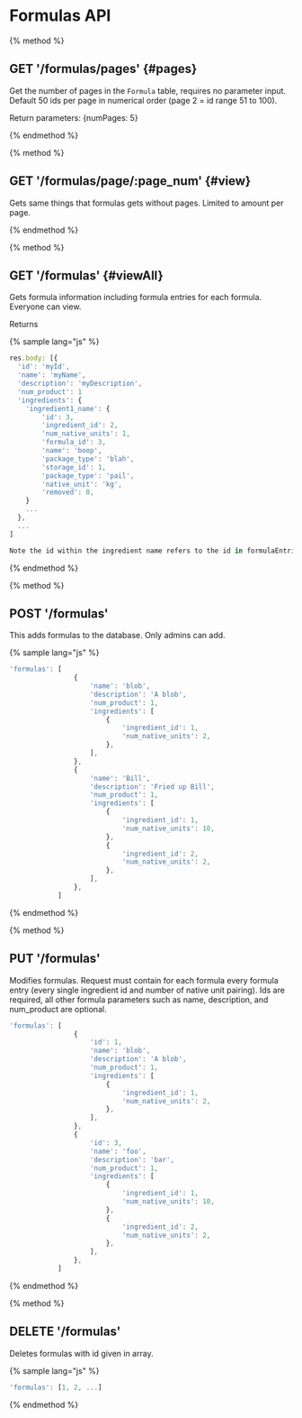# Formulas API

{% method %}
## GET '/formulas/pages' {#pages}

Get the number of pages in the `Formula` table, requires no parameter input. Default 50 ids per page in numerical order (page 2 = id range 51 to 100).

Return parameters:
{numPages: 5}

{% endmethod %}

{% method %}
## GET '/formulas/page/:page_num' {#view}

Gets same things that formulas gets without pages. Limited to amount per page.

{% endmethod %}


{% method %}
## GET '/formulas' {#viewAll}

Gets formula information including formula entries for each formula.
Everyone can view.

Returns

{% sample lang="js" %}
```js
res.body: [{
  'id': 'myId',
  'name': 'myName',
  'description': 'myDescription',
  'num_product': 1
  'ingredients': {
    'ingredient1_name': {
        'id': 3,
        'ingredient_id': 2,
        'num_native_units': 1,
        'formula_id': 3,
        'name': 'boop',
        'package_type': 'blah',
        'storage_id': 1,
        'package_type': 'pail',
        'native_unit': 'kg',
        'removed': 0,
    }
    ...
  },
  ...
]

Note the id within the ingredient name refers to the id in formulaEntries table.
```
{% endmethod %}

{% method %}
## POST '/formulas'

This adds formulas to the database. Only admins can add.

{% sample lang="js" %}
```js
'formulas': [
                {
                    'name': 'blob',
                    'description': 'A blob',
                    'num_product': 1,
                    'ingredients': [
                        {
                            'ingredient_id': 1,
                            'num_native_units': 2,
                        },
                    ],
                },
                {
                    'name': 'Bill',
                    'description': 'Fried up Bill',
                    'num_product': 1,
                    'ingredients': [
                        {
                            'ingredient_id': 1,
                            'num_native_units': 10,
                        },
                        {
                            'ingredient_id': 2,
                            'num_native_units': 2,
                        },
                    ],
                },
            ]
```


{% endmethod %}

{% method %}
## PUT '/formulas'

Modifies formulas. Request must contain for each formula every formula entry (every single ingredient id and number of native unit pairing). Ids are required, all other formula parameters such as name, description, and num_product are optional.

```js
'formulas': [
                {
                    'id': 1,
                    'name': 'blob',
                    'description': 'A blob',
                    'num_product': 1,
                    'ingredients': [
                        {
                            'ingredient_id': 1,
                            'num_native_units': 2,
                        },
                    ],
                },
                {
                    'id': 3,
                    'name': 'foo',
                    'description': 'bar',
                    'num_product': 1,
                    'ingredients': [
                        {
                            'ingredient_id': 1,
                            'num_native_units': 10,
                        },
                        {
                            'ingredient_id': 2,
                            'num_native_units': 2,
                        },
                    ],
                },
            ]
```

{% endmethod %}

{% method %}
## DELETE '/formulas'

Deletes formulas with id given in array.

{% sample lang="js" %}
```js
'formulas': [1, 2, ...]
```

{% endmethod %}
